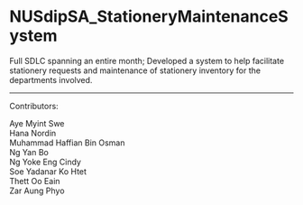 # NUSdipSA_StationeryMaintenanceSystem
Full SDLC spanning an entire month; Developed a system to help facilitate stationery requests and maintenance of stationery inventory for the departments involved.

------------------------------------------------------------
Contributors:

Aye Myint Swe<br>
Hana Nordin<br>
Muhammad Haffian Bin Osman<br>
Ng Yan Bo<br>
Ng Yoke Eng Cindy<br>
Soe Yadanar Ko Htet<br>
Thett Oo Eain<br>
Zar Aung Phyo<br>
